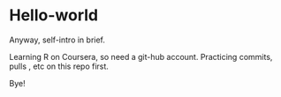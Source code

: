 Hello-world
===========

Anyway, self-intro in brief.

Learning R on Coursera, so need a git-hub account.
Practicing commits, pulls , etc on this repo first.

Bye!
